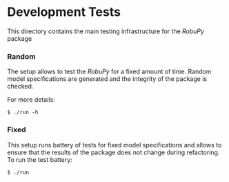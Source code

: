 # Development Tests

This directory contains the main testing infrastructure for the *RobuPy* package


### Random

The setup allows to test the *RobuPy* for a fixed amount of time. Random model specifications are generated and the integrity of the package is checked. 

For more details:

    $ ./run -h

### Fixed

This setup runs battery of tests for fixed model specifications and allows to ensure that the results of the package does not change during refactoring. To run the test battery:

	$ ./run